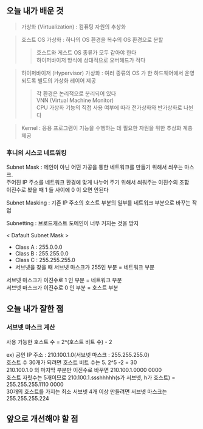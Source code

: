 <h2> 오늘 내가 배운 것 </h2>

> 가상화 (Virtualization) : 컴퓨팅 자원의 추상화

> 호스트 OS 가상화 : 하나의 OS 환경을 복수의 OS 환경으로 분할
> > 호스트와 게스트 OS 종류가 모두 같아야 한다   
> > 하이퍼바이저 방식에 상대적으로 오버헤드가 적다

> 하이퍼바이저 (Hypervisor) 가상화 : 여러 종류의 OS 가 한 하드웨어에서 운영되도록 별도의 가상화 레이어 제공
> > 각 환경은 논리적으로 분리되어 있다   
> > VNN (Virtual Machine Monitor)   
> > CPU 가상화 기능의 직접 사용 여부에 따라 전가상화와 반가상화로 나뉜다

> Kernel : 응용 프로그램이 기능을 수행하는 데 필요한 자원을 위한 추상화 계층 제공

<h3> 후니의 시스코 네트워킹 </h3>

Subnet Mask : 메인이 아닌 어떤 가공을 통한 네트워크를 만들기 위해서 씌우는 마스크.   
주어진 IP 주소를 네트워크 환경에 맞게 나누어 주기 위해서 씌워주는 이진수의 조합   
이진수로 봤을 때 1 들 사이에 0 이 오면 안된다

Subnet Masking : 기존 IP 주소의 호스트 부분의 일부를 네트워크 부분으로 바꾸는 작업

Subnetting : 브로드캐스트 도메인이 너무 커지는 것을 방지

< Dafault Subnet Mask >
- Class A : 255.0.0.0   
- Class B : 255.255.0.0   
- Class C : 255.255.255.0   
- 서브넷을 찾을 때 서브넷 마스크가 255인 부분 = 네트워크 부분   

서브넷 마스크가 이진수로 1 인 부분 = 네트워크 부분   
서브넷 마스크가 이진수로 0 인 부분 = 호스트 부분 


<h2> 오늘 내가 잘한 점 </h2>

<h3> 서브넷 마스크 계산 </h3>

사용 가능한 호스트 수 = 2^(호스트 비트 수) - 2   

ex) 공인 IP 주소 : 210.100.1.0(서브넷 마스크 : 255.255.255.0)   
호스트 수 30개가 되려면 호스트 비트 수는 5. 2^5 -2 = 30   
210.100.1.0 의 마지막 부분만 이진수로 바꾸면 210.100.1.0000 0000   
호스트 자릿수는 5개이므로 210.100.1.ssshhhhh(s가 서브넷, h가 호스트) = 255.255.255.1110 0000       
30개의 호스트를 가지는 최소 서브넷 4개 이상 만들려면 서브넷 마스크는 255.255.255.224


<h2> 앞으로 개선해야 할 점 </h2>
